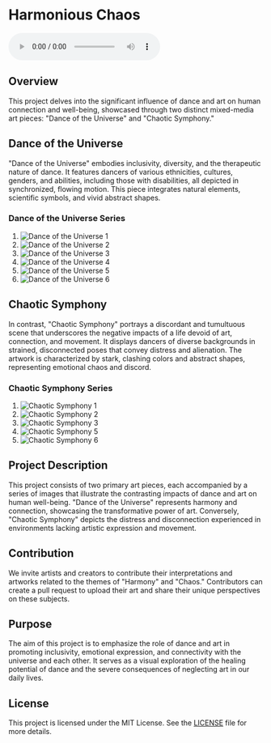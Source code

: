 # Harmonious Chaos

<audio controls src="audio/The_Bridge_of_Words.mp3" title="Title"></audio>

## Overview
This project delves into the significant influence of dance and art on human connection and well-being, showcased through two distinct mixed-media art pieces: "Dance of the Universe" and "Chaotic Symphony."

## Dance of the Universe
"Dance of the Universe" embodies inclusivity, diversity, and the therapeutic nature of dance. It features dancers of various ethnicities, cultures, genders, and abilities, including those with disabilities, all depicted in synchronized, flowing motion. This piece integrates natural elements, scientific symbols, and vivid abstract shapes.



### Dance of the Universe Series
1. ![Dance of the Universe 1](<images/DALL·E 2024-06-01 11.02.39 - A high-quality image of a mixed-media art piece titled 'Dance of the Universe,' showcasing diverse dancers from various backgrounds, cultures, and gen.webp>)
2. ![Dance of the Universe 2](<images/DALL·E 2024-06-01 11.04.03 - A high-quality image of a mixed-media art piece titled 'Dance of the Universe,' capturing the essence of inclusivity, diversity, and the interconnecte.webp>)
3. ![Dance of the Universe 3](<images/DALL·E 2024-06-01 11.08.09 - A high-quality image of a mixed-media art piece titled 'Dance of the Universe,' capturing the essence of inclusivity, diversity, and the healing power.webp>)
4. ![Dance of the Universe 4](<images/DALL·E 2024-06-01 11.25.19 - A high-quality image of a mixed-media art piece titled 'Harmonious Dance,' capturing the essence of inclusivity, diversity, and the healing power of d.webp>)
5. ![Dance of the Universe 5](<images/DALL·E 2024-06-01 11.25.26 - A high-quality image of a mixed-media art piece titled 'Harmonious Dance,' capturing the essence of inclusivity, diversity, and the healing power of d.webp>)
6. ![Dance of the Universe 6](<images/DALL·E 2024-06-01 10.31.20 - A vibrant mixed-media art piece titled 'Dance of the Soul,' combining elements of painting, collage, and dance. The artwork features abstract forms an.webp>)

## Chaotic Symphony
In contrast, "Chaotic Symphony" portrays a discordant and tumultuous scene that underscores the negative impacts of a life devoid of art, connection, and movement. It displays dancers of diverse backgrounds in strained, disconnected poses that convey distress and alienation. The artwork is characterized by stark, clashing colors and abstract shapes, representing emotional chaos and discord.


### Chaotic Symphony Series
1. ![Chaotic Symphony 1](<images/DALL·E 2024-06-01 11.02.20 - A high-quality image of a mixed-media art piece titled 'Chaotic Symphony,' portraying a dissonant and chaotic scene to represent the consequences of a.webp>)
2. ![Chaotic Symphony 2](<images/DALL·E 2024-06-01 11.02.29 - A high-quality image of a mixed-media art piece titled 'Chaotic Symphony,' portraying a dissonant and chaotic scene to represent the consequences of a.webp>)
3. ![Chaotic Symphony 3](<images/DALL·E 2024-06-01 11.13.10 - A high-quality image of a mixed-media art piece titled 'Chaotic Symphony,' portraying a world without the healthy connection to art, the universe, and.webp>)
4. ![Chaotic Symphony 5](<images/DALL·E 2024-06-01 11.21.21 - A high-quality image of a mixed-media art piece titled 'Chaotic Symphony,' portraying a dissonant and chaotic scene to represent the consequences of a.webp>)
5. ![Chaotic Symphony 6](<images/DALL·E 2024-06-01 11.25.09 - A high-quality image of a mixed-media art piece titled 'Chaotic Dissonance,' portraying a world without the healthy connection to art, the universe, a.webp>)

## Project Description
This project consists of two primary art pieces, each accompanied by a series of images that illustrate the contrasting impacts of dance and art on human well-being. "Dance of the Universe" represents harmony and connection, showcasing the transformative power of art. Conversely, "Chaotic Symphony" depicts the distress and disconnection experienced in environments lacking artistic expression and movement.

## Contribution
We invite artists and creators to contribute their interpretations and artworks related to the themes of "Harmony" and "Chaos." Contributors can create a pull request to upload their art and share their unique perspectives on these subjects.

## Purpose
The aim of this project is to emphasize the role of dance and art in promoting inclusivity, emotional expression, and connectivity with the universe and each other. It serves as a visual exploration of the healing potential of dance and the severe consequences of neglecting art in our daily lives.

## License
This project is licensed under the MIT License. See the [LICENSE](LICENSE) file for more details.
